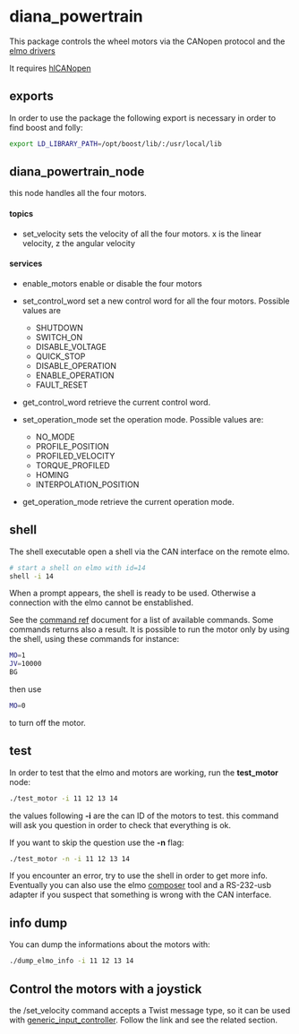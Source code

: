 # diana_powertrain

This package controls the wheel motors via the CANopen protocol and the [elmo drivers](elmo_solo_whistle.md)

It requires [hlCANopen](hlcanopen.md)

## exports

In order to use the package the following export is necessary in order to find boost and folly:

```bash
export LD_LIBRARY_PATH=/opt/boost/lib/:/usr/local/lib
```


## diana\_powertrain\_node

this node handles all the four motors. 

#### topics

  * set\_velocity 
    sets the velocity of all the four motors. x is the linear velocity, z the angular velocity

#### services

  * enable\_motors
    enable or disable the four motors

  * set\_control\_word
    set a new control word for all the four motors. Possible values are

       *  SHUTDOWN
       *  SWITCH_ON
       *  DISABLE_VOLTAGE
       *  QUICK_STOP
       *  DISABLE_OPERATION
       *  ENABLE_OPERATION
       *  FAULT_RESET

  * get\_control\_word
    retrieve the current control word.

  * set\_operation\_mode
    set the operation mode. Possible values are:

      *  NO_MODE 
      *  PROFILE_POSITION
      *  PROFILED_VELOCITY
      *  TORQUE_PROFILED
      *  HOMING 
      *  INTERPOLATION_POSITION 

  * get\_operation\_mode
    retrieve the current operation mode.

## shell

The shell executable open a shell via the CAN interface on the remote elmo.

```bash
# start a shell on elmo with id=14
shell -i 14
```

When a prompt appears, the shell is ready to be used. Otherwise a connection with the elmo cannot be enstablished.

See the [command ref](http://www.elmomc.com/support/manuals/MAN-SIMCR.pdf) document for a list of available commands. Some commands returns also a result.
It is possible to run the motor only by using the shell, using these commands for instance:

```bash
MO=1
JV=10000
BG
```

then use 

```bash
MO=0
```

to turn off the motor.

## test

In order to test that the elmo and motors are working, run the **test_motor** node:

```bash
./test_motor -i 11 12 13 14
```

the values following **-i** are the can ID of the motors to test.
this command will ask you question in order to check that everything is ok.

If you want to skip the question use the **-n** flag:

```bash
./test_motor -n -i 11 12 13 14
```

If you encounter an error, try to use the shell in order to get more info. 
Eventually you can also use the elmo [composer](http://www.elmomc.com/products/composer-description-contents-main.htm) tool and a RS-232-usb adapter if you suspect that something is wrong with the CAN interface.

## info dump

You can dump the informations about the motors with:

```bash
./dump_elmo_info -i 11 12 13 14
```


## Control the motors with a joystick

the /set\_velocity command accepts a Twist message type, so it can be used with [generic_input_controller](generic_input_controller.md). Follow the link and see the related section.


